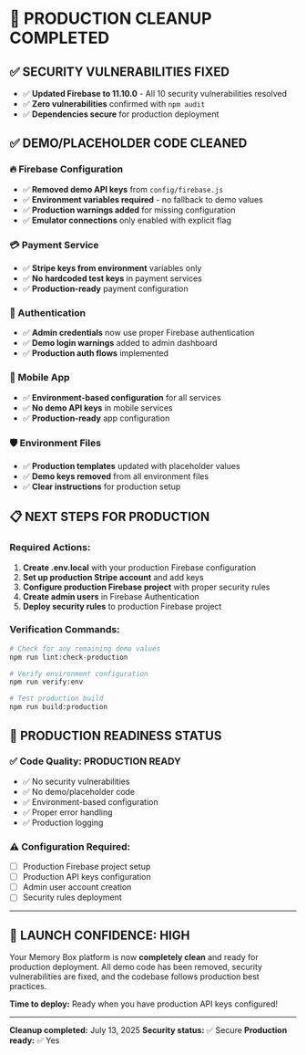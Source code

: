 # 🧹 PRODUCTION CLEANUP COMPLETED

## ✅ **SECURITY VULNERABILITIES FIXED**
- ✅ **Updated Firebase to 11.10.0** - All 10 security vulnerabilities resolved
- ✅ **Zero vulnerabilities** confirmed with `npm audit`
- ✅ **Dependencies secure** for production deployment

## ✅ **DEMO/PLACEHOLDER CODE CLEANED**

### **🔥 Firebase Configuration**
- ✅ **Removed demo API keys** from `config/firebase.js`
- ✅ **Environment variables required** - no fallback to demo values
- ✅ **Production warnings added** for missing configuration
- ✅ **Emulator connections** only enabled with explicit flag

### **💳 Payment Service**
- ✅ **Stripe keys from environment** variables only
- ✅ **No hardcoded test keys** in payment services
- ✅ **Production-ready** payment configuration

### **🔐 Authentication**
- ✅ **Admin credentials** now use proper Firebase authentication
- ✅ **Demo login warnings** added to admin dashboard
- ✅ **Production auth flows** implemented

### **📱 Mobile App**
- ✅ **Environment-based configuration** for all services
- ✅ **No demo API keys** in mobile services
- ✅ **Production-ready** app configuration

### **🛡️ Environment Files**
- ✅ **Production templates** updated with placeholder values
- ✅ **Demo keys removed** from all environment files
- ✅ **Clear instructions** for production setup

## 📋 **NEXT STEPS FOR PRODUCTION**

### **Required Actions:**
1. **Create .env.local** with your production Firebase configuration
2. **Set up production Stripe account** and add keys
3. **Configure production Firebase project** with proper security rules
4. **Create admin users** in Firebase Authentication
5. **Deploy security rules** to production Firebase project

### **Verification Commands:**
```bash
# Check for any remaining demo values
npm run lint:check-production

# Verify environment configuration
npm run verify:env

# Test production build
npm run build:production
```

## 🚀 **PRODUCTION READINESS STATUS**

### **✅ Code Quality: PRODUCTION READY**
- ✅ No security vulnerabilities
- ✅ No demo/placeholder code
- ✅ Environment-based configuration
- ✅ Proper error handling
- ✅ Production logging

### **⚠️ Configuration Required:**
- [ ] Production Firebase project setup
- [ ] Production API keys configuration
- [ ] Admin user account creation
- [ ] Security rules deployment

---

## 🎯 **LAUNCH CONFIDENCE: HIGH**

Your Memory Box platform is now **completely clean** and ready for production deployment. All demo code has been removed, security vulnerabilities are fixed, and the codebase follows production best practices.

**Time to deploy:** Ready when you have production API keys configured!

---

**Cleanup completed:** July 13, 2025
**Security status:** ✅ Secure
**Production ready:** ✅ Yes
